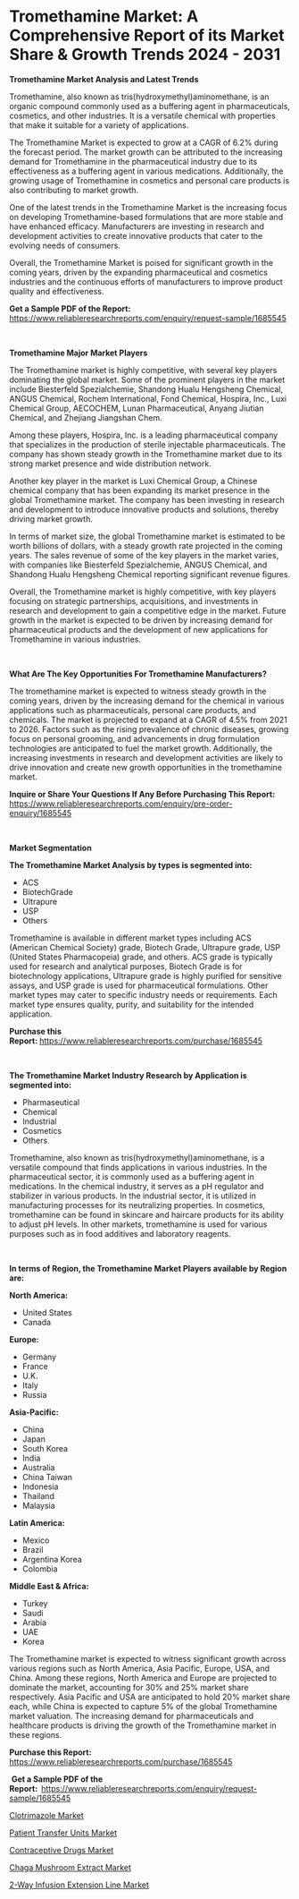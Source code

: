 <p><h1>Tromethamine Market: A Comprehensive Report of its Market Share & Growth Trends 2024 - 2031</h1></p><p><strong>Tromethamine Market Analysis and Latest Trends</strong></p>
<p><p>Tromethamine, also known as tris(hydroxymethyl)aminomethane, is an organic compound commonly used as a buffering agent in pharmaceuticals, cosmetics, and other industries. It is a versatile chemical with properties that make it suitable for a variety of applications.</p><p>The Tromethamine Market is expected to grow at a CAGR of 6.2% during the forecast period. The market growth can be attributed to the increasing demand for Tromethamine in the pharmaceutical industry due to its effectiveness as a buffering agent in various medications. Additionally, the growing usage of Tromethamine in cosmetics and personal care products is also contributing to market growth.</p><p>One of the latest trends in the Tromethamine Market is the increasing focus on developing Tromethamine-based formulations that are more stable and have enhanced efficacy. Manufacturers are investing in research and development activities to create innovative products that cater to the evolving needs of consumers.</p><p>Overall, the Tromethamine Market is poised for significant growth in the coming years, driven by the expanding pharmaceutical and cosmetics industries and the continuous efforts of manufacturers to improve product quality and effectiveness.</p></p>
<p><strong>Get a Sample PDF of the Report:&nbsp;</strong> <a href="https://www.reliableresearchreports.com/enquiry/request-sample/1685545">https://www.reliableresearchreports.com/enquiry/request-sample/1685545</a></p>
<p>&nbsp;</p>
<p><strong>Tromethamine Major Market Players</strong></p>
<p><p>The Tromethamine market is highly competitive, with several key players dominating the global market. Some of the prominent players in the market include Biesterfeld Spezialchemie, Shandong Hualu Hengsheng Chemical, ANGUS Chemical, Rochem International, Fond Chemical, Hospira, Inc., Luxi Chemical Group, AECOCHEM, Lunan Pharmaceutical, Anyang Jiutian Chemical, and Zhejiang Jiangshan Chem. </p><p>Among these players, Hospira, Inc. is a leading pharmaceutical company that specializes in the production of sterile injectable pharmaceuticals. The company has shown steady growth in the Tromethamine market due to its strong market presence and wide distribution network. </p><p>Another key player in the market is Luxi Chemical Group, a Chinese chemical company that has been expanding its market presence in the global Tromethamine market. The company has been investing in research and development to introduce innovative products and solutions, thereby driving market growth.</p><p>In terms of market size, the global Tromethamine market is estimated to be worth billions of dollars, with a steady growth rate projected in the coming years. The sales revenue of some of the key players in the market varies, with companies like Biesterfeld Spezialchemie, ANGUS Chemical, and Shandong Hualu Hengsheng Chemical reporting significant revenue figures.</p><p>Overall, the Tromethamine market is highly competitive, with key players focusing on strategic partnerships, acquisitions, and investments in research and development to gain a competitive edge in the market. Future growth in the market is expected to be driven by increasing demand for pharmaceutical products and the development of new applications for Tromethamine in various industries.</p></p>
<p>&nbsp;</p>
<p><strong>What Are The Key Opportunities For Tromethamine Manufacturers?</strong></p>
<p><p>The tromethamine market is expected to witness steady growth in the coming years, driven by the increasing demand for the chemical in various applications such as pharmaceuticals, personal care products, and chemicals. The market is projected to expand at a CAGR of 4.5% from 2021 to 2026. Factors such as the rising prevalence of chronic diseases, growing focus on personal grooming, and advancements in drug formulation technologies are anticipated to fuel the market growth. Additionally, the increasing investments in research and development activities are likely to drive innovation and create new growth opportunities in the tromethamine market.</p></p>
<p><strong>Inquire or Share Your Questions If Any Before Purchasing This Report:</strong> <a href="https://www.reliableresearchreports.com/enquiry/pre-order-enquiry/1685545">https://www.reliableresearchreports.com/enquiry/pre-order-enquiry/1685545</a></p>
<p>&nbsp;</p>
<p><strong>Market Segmentation</strong></p>
<p><strong>The Tromethamine Market Analysis by types is segmented into:</strong></p>
<p><ul><li>ACS</li><li>BiotechGrade</li><li>Ultrapure</li><li>USP</li><li>Others</li></ul></p>
<p><p>Tromethamine is available in different market types including ACS (American Chemical Society) grade, Biotech Grade, Ultrapure grade, USP (United States Pharmacopeia) grade, and others. ACS grade is typically used for research and analytical purposes, Biotech Grade is for biotechnology applications, Ultrapure grade is highly purified for sensitive assays, and USP grade is used for pharmaceutical formulations. Other market types may cater to specific industry needs or requirements. Each market type ensures quality, purity, and suitability for the intended application.</p></p>
<p><strong>Purchase this Report:&nbsp;</strong><a href="https://www.reliableresearchreports.com/purchase/1685545">https://www.reliableresearchreports.com/purchase/1685545</a></p>
<p>&nbsp;</p>
<p><strong>The Tromethamine Market Industry Research by Application is segmented into:</strong></p>
<p><ul><li>Pharmaseutical</li><li>Chemical</li><li>Industrial</li><li>Cosmetics</li><li>Others</li></ul></p>
<p><p>Tromethamine, also known as tris(hydroxymethyl)aminomethane, is a versatile compound that finds applications in various industries. In the pharmaceutical sector, it is commonly used as a buffering agent in medications. In the chemical industry, it serves as a pH regulator and stabilizer in various products. In the industrial sector, it is utilized in manufacturing processes for its neutralizing properties. In cosmetics, tromethamine can be found in skincare and haircare products for its ability to adjust pH levels. In other markets, tromethamine is used for various purposes such as in food additives and laboratory reagents.</p></p>
<p>&nbsp;</p>
<p><strong>In terms of Region, the Tromethamine Market Players available by Region are:</strong></p>
<p>
    <p> <strong> North America: </strong>
        <ul>
            <li>United States</li>
            <li>Canada</li>
        </ul>
        </p> 
    <p> <strong> Europe: </strong>
        <ul>
            <li>Germany</li>
            <li>France</li>
            <li>U.K.</li>
            <li>Italy</li>
            <li>Russia</li>
        </ul>
        </p> 
    <p> <strong> Asia-Pacific: </strong>
        <ul>
            <li>China</li>
            <li>Japan</li>
            <li>South Korea</li>
            <li>India</li>
            <li>Australia</li>
            <li>China Taiwan</li>
            <li>Indonesia</li>
            <li>Thailand</li>
            <li>Malaysia</li>
        </ul>
        </p> 
    <p> <strong> Latin America: </strong>
        <ul>
            <li>Mexico</li>
            <li>Brazil</li>
            <li>Argentina Korea</li>
            <li>Colombia</li>
        </ul>
        </p> 
    <p> <strong> Middle East & Africa: </strong>
        <ul>
            <li>Turkey</li>
            <li>Saudi</li>
            <li>Arabia</li>
            <li>UAE</li>
            <li>Korea</li>
        </ul>
    </p>
    </p>
<p><p>The Tromethamine market is expected to witness significant growth across various regions such as North America, Asia Pacific, Europe, USA, and China. Among these regions, North America and Europe are projected to dominate the market, accounting for 30% and 25% market share respectively. Asia Pacific and USA are anticipated to hold 20% market share each, while China is expected to capture 5% of the global Tromethamine market valuation. The increasing demand for pharmaceuticals and healthcare products is driving the growth of the Tromethamine market in these regions.</p></p>
<p><strong>Purchase this Report: </strong><a href="https://www.reliableresearchreports.com/purchase/1685545">https://www.reliableresearchreports.com/purchase/1685545</a></p>
<p>&nbsp;<strong>Get a Sample PDF of the Report:&nbsp;&nbsp;</strong><a href="https://www.reliableresearchreports.com/enquiry/request-sample/1685545">https://www.reliableresearchreports.com/enquiry/request-sample/1685545</a></p>
<p><strong></strong></p>
<p><p><a href="https://medium.com/@damorgan64868/clotrimazole-market-outlook-industry-overview-and-forecast-2024-to-2031-7ee44f988158">Clotrimazole Market</a></p><p><a href="https://github.com/wusalecollins540tpqoz/Market-Research-Report-List-1/blob/main/patient-transfer-units-market.md">Patient Transfer Units Market</a></p><p><a href="https://medium.com/@jaremington56468/contraceptive-drugs-market-competitive-analysis-market-trends-and-forecast-to-2031-9325d9f4f63e">Contraceptive Drugs Market</a></p><p><a href="https://medium.com/@peterm12562/chaga-mushroom-extract-market-report-reveals-the-latest-trends-and-growth-opportunities-of-this-b3a298101191">Chaga Mushroom Extract Market</a></p><p><a href="https://github.com/kathiaseamanalvaradovlprc2h/Market-Research-Report-List-1/blob/main/2-way-infusion-extension-line-market.md">2-Way Infusion Extension Line Market</a></p></p>